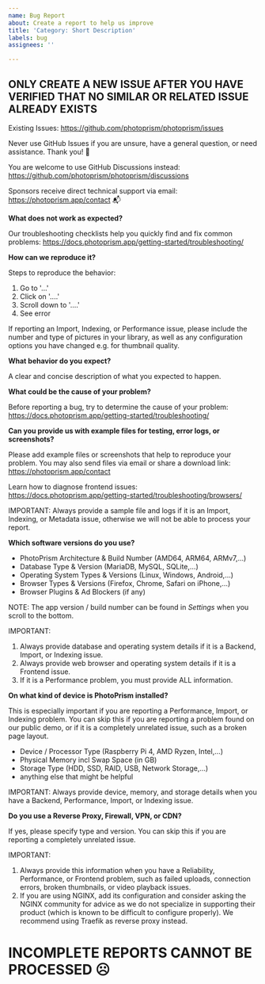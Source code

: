 ```yaml
---
name: Bug Report
about: Create a report to help us improve
title: 'Category: Short Description'
labels: bug
assignees: ''

---
```


## ONLY CREATE A NEW ISSUE AFTER YOU HAVE VERIFIED THAT NO SIMILAR OR RELATED ISSUE ALREADY EXISTS ##
Existing Issues: https://github.com/photoprism/photoprism/issues

Never use GitHub Issues if you are unsure, have a general question, or need assistance. Thank you! 💐

You are welcome to use GitHub Discussions instead:
https://github.com/photoprism/photoprism/discussions

Sponsors receive direct technical support via email:
https://photoprism.app/contact 📬

**What does not work as expected?**

Our troubleshooting checklists help you quickly find and fix common problems:
https://docs.photoprism.app/getting-started/troubleshooting/

**How can we reproduce it?**

Steps to reproduce the behavior:

1. Go to '...'
2. Click on '....'
3. Scroll down to '....'
4. See error

If reporting an Import, Indexing, or Performance issue, please include the number and type of pictures in your library,
as well as any configuration options you have changed e.g. for thumbnail quality.

**What behavior do you expect?**

A clear and concise description of what you expected to happen.

**What could be the cause of your problem?**

Before reporting a bug, try to determine the cause of your problem:
https://docs.photoprism.app/getting-started/troubleshooting/

**Can you provide us with example files for testing, error logs, or screenshots?**

Please add example files or screenshots that help to reproduce your problem.
You may also send files via email or share a download link:
https://photoprism.app/contact

Learn how to diagnose frontend issues:
https://docs.photoprism.app/getting-started/troubleshooting/browsers/

IMPORTANT: Always provide a sample file and logs if it is an Import, Indexing, or Metadata issue, otherwise we will not be able to process your report.

**Which software versions do you use?**

- PhotoPrism Architecture & Build Number (AMD64, ARM64, ARMv7,...)
- Database Type & Version (MariaDB, MySQL, SQLite,...)
- Operating System Types & Versions (Linux, Windows, Android,...)
- Browser Types & Versions (Firefox, Chrome, Safari on iPhone,...)
- Browser Plugins & Ad Blockers (if any)

NOTE: The app version / build number can be found in *Settings* when you scroll to the bottom.

IMPORTANT:
1. Always provide database and operating system details if it is a Backend, Import, or Indexing issue.
2. Always provide web browser and operating system details if it is a Frontend issue.
3. If it is a Performance problem, you must provide ALL information.

**On what kind of device is PhotoPrism installed?**

This is especially important if you are reporting a Performance, Import, or Indexing problem. You can skip this if you are reporting a problem found on our public demo, or if it is a completely unrelated issue, such as a broken page layout.

- Device / Processor Type (Raspberry Pi 4, AMD Ryzen, Intel,...)
- Physical Memory incl Swap Space (in GB)
- Storage Type (HDD, SSD, RAID, USB, Network Storage,...) 
- anything else that might be helpful

IMPORTANT: Always provide device, memory, and storage details when you have a Backend, Performance, Import, or Indexing issue.

**Do you use a Reverse Proxy, Firewall, VPN, or CDN?**

If yes, please specify type and version. You can skip this if you are reporting a completely unrelated issue.

IMPORTANT:
1. Always provide this information when you have a Reliability, Performance, or Frontend problem, such as failed uploads, connection errors, broken thumbnails, or video playback issues.
2. If you are using NGINX, add its configuration and consider asking the NGINX community for advice as we do not specialize in supporting their product (which is known to be difficult to configure properly). We recommend using Traefik as reverse proxy instead.

# INCOMPLETE REPORTS CANNOT BE PROCESSED ☹️ #
